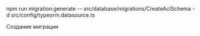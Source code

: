 npm run migration:generate -- src/database/migrations/CreateAclSchema -d src/config/typeorm.datasource.ts

Создание миграции